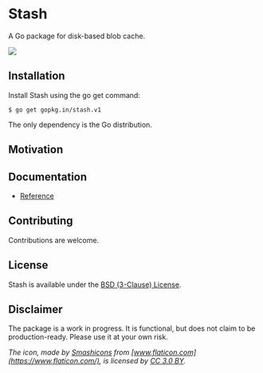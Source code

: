 # Stash

A Go package for disk-based blob cache.

![](https://github.com/go-stash/stash/raw/master/folder.png)

## Installation

Install Stash using the go get command:

    $ go get gopkg.in/stash.v1

The only dependency is the Go distribution.

## Motivation

## Documentation

- [Reference](https://godoc.org/gopkg.in/stash.v1)

## Contributing

Contributions are welcome.

## License

Stash is available under the [BSD (3-Clause) License](https://opensource.org/licenses/BSD-3-Clause).

## Disclaimer

The package is a work in progress. It is functional, but does not claim to be production-ready. Please use it at your own risk.

_The icon, made by [Smashicons](https://www.flaticon.com/authors/smashicons) from [www.flaticon.com](https://www.flaticon.com/), is licensed by [CC 3.0 BY](http://creativecommons.org/licenses/by/3.0/)._
